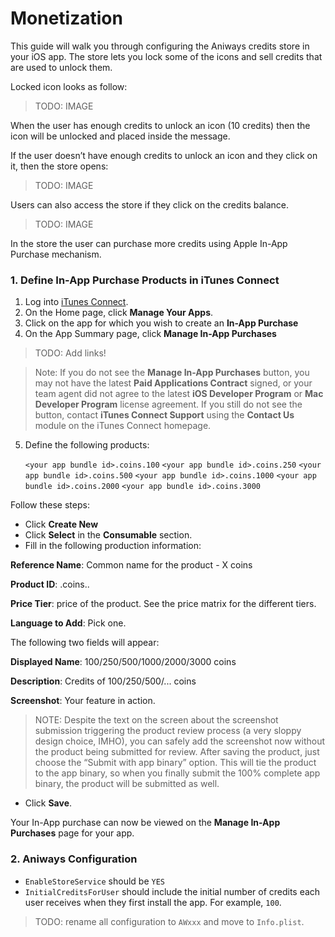 # Monetization

This guide will walk you through configuring the Aniways credits store in 
your iOS app. The store lets you lock some of the icons and sell credits that are used to unlock them.

Locked icon looks as follow:

 > TODO: IMAGE

When the user has enough credits to unlock an icon (10 credits) then the 
icon will be unlocked and placed inside the message.

If the user doesn’t have enough credits to unlock an icon and they
click on it, then the store opens:

 > TODO: IMAGE

Users can also access the store if they click on the credits balance.

 > TODO: IMAGE

In the store the user can purchase more credits using Apple In-App Purchase mechanism.

### 1. Define In-App Purchase Products in iTunes Connect

 1. Log into [iTunes Connect](https://itunesconnect.apple.com). 
 2. On the Home page, click __Manage Your Apps__.
 3. Click on the app for which you wish to create an __In-App Purchase__
 4. On the App Summary page, click __Manage In-App Purchases__

  > TODO: Add links!

  > Note: If you do not see the __Manage In-App Purchases__ button, you may not have the latest __Paid Applications Contract__ signed, or your team agent did not agree to the latest __iOS Developer Program__ or __Mac Developer Program__ license agreement. If you still do not see the button, contact __iTunes Connect Support__ using the __Contact Us__ module on the iTunes Connect homepage.

 5. Define the following products:

    `<your app bundle id>.coins.100`
    `<your app bundle id>.coins.250`
    `<your app bundle id>.coins.500`
    `<your app bundle id>.coins.1000`
    `<your app bundle id>.coins.2000`
    `<your app bundle id>.coins.3000`

  Follow these steps:

  * Click __Create New__ 
  * Click __Select__ in the __Consumable__ section.
  * Fill in the following production information:

__Reference Name__: Common name for the product - X coins

__Product ID__: <your app bundle id>.coins.<coins number>.

__Price Tier__: price of the product. See the price matrix for the different tiers.

__Language to Add__: Pick one. 

The following two fields will appear:

__Displayed Name__: 100/250/500/1000/2000/3000 coins

__Description__: Credits of 100/250/500/... coins

__Screenshot__: Your feature in action. 

 > NOTE: Despite the text on the screen about the screenshot submission triggering the product review process (a very sloppy design choice, IMHO), you can safely add the screenshot now without the product being submitted for review. After saving the product, just choose the “Submit with app binary” option. This will tie the product to the app binary, so when you finally submit the 100% complete app binary, the product will be submitted as well.

  * Click __Save__.

Your In-App purchase can now be viewed on the __Manage In-App Purchases__ page for your app.

### 2. Aniways Configuration

 * `EnableStoreService` should be `YES`
 * `InitialCreditsForUser` should include the initial number of credits each
   user receives when they first install the app. For example, `100`.

 > TODO: rename all configuration to `AWxxx` and move to `Info.plist`.
